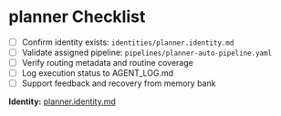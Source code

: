 # planner Checklist

- [ ] Confirm identity exists: `identities/planner.identity.md`
- [ ] Validate assigned pipeline: `pipelines/planner-auto-pipeline.yaml`
- [ ] Verify routing metadata and routine coverage
- [ ] Log execution status to AGENT_LOG.md
- [ ] Support feedback and recovery from memory bank

**Identity:** [planner.identity.md](../identities/planner.identity.md)


<!-- linked feature: memory bank -->
<!-- linked feature: pipelines -->
<!-- linked feature: agents -->